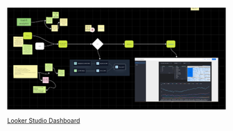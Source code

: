
![trad-fi analytics](image.png)

[Looker Studio Dashboard](https://lookerstudio.google.com/reporting/fe89916d-4ae1-43af-ab59-a5ae0e003995/page/k1DFE)